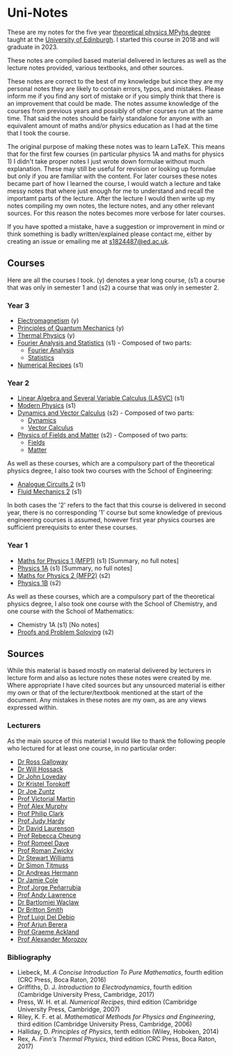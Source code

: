 # Uni-Notes
These are my notes for the five year [theoretical physics MPyhs degree](https://www.ph.ed.ac.uk/studying/undergraduate/our-degrees/degree-programmes/theoretical-physics) taught at the [University of Edinburgh](https://www.ed.ac.uk/).
I started this course in 2018 and will graduate in 2023.

These notes are compiled based material delivered in lectures as well as the lecture notes provided, various textbooks, and other sources.

These notes are correct to the best of my knowledge but since they are my personal notes they are likely to contain errors, typos, and mistakes.
Please inform me if you find any sort of mistake or if you simply think that there is an improvement that could be made.
The notes assume knowledge of the courses from previous years and possibly of other courses run at the same time.
That said the notes should be fairly standalone for anyone with an equivalent amount of maths and/or physics education as I had at the time that I took the course.

The original purpose of making these notes was to learn LaTeX.
This means that for the first few courses (in particular physics 1A and maths for physics 1) I didn't take proper notes I just wrote down formulae without much explanation.
These may still be useful for revision or looking up formulae but only if you are familiar with the content.
For later courses these notes became part of how I learned the course, I would watch a lecture and take messy notes that where just enough for me to understand and recall the importamt parts of the lecture.
After the lecture I would then write up my notes compiling my own notes, the lecture notes, and any other relevant sources.
For this reason the notes becomes more verbose for later courses.

If you have spotted a mistake, have a suggestion or improvement in mind or think something is badly written/explained please contact me, either by creating an issue or emailing me at s1824487@ed.ac.uk.

## Courses
Here are all the courses I took.
(y) denotes a year long course, (s1) a course that was only in semester 1 and (s2) a course that was only in semester 2.
### Year 3
* [Electromagnetism](https://github.com/WilloughbySeago/Uni-Notes/tree/main/year-3/Electromagnetism) (y)
* [Principles of Quantum Mechanics](https://github.com/WilloughbySeago/Uni-Notes/tree/main/year-3/Principles-of-Quantum-Mechanics) (y)
* [Thermal Physics](https://github.com/WilloughbySeago/Uni-Notes/tree/main/year-3/Thermal-Physics) (y)
* [Fourier Analysis and Statistics](https://github.com/WilloughbySeago/Uni-Notes/tree/main/year-3/Fourier-Analysis-and-Statistics) (s1) - Composed of two parts:
    * [Fourier Analysis](https://github.com/WilloughbySeago/Uni-Notes/tree/main/year-3/Fourier-Analysis-and-Statistics/Fourier-Analysis)
    * [Statistics](https://github.com/WilloughbySeago/Uni-Notes/tree/main/year-3/Fourier-Analysis-and-Statistics/Statistics)
* [Numerical Recipes](https://github.com/WilloughbySeago/Uni-Notes/tree/main/year-3/Numerical-Recipes) (s1)


### Year 2
* [Linear Algebra and Several Variable Calculus (LASVC)](https://github.com/WilloughbySeago/Uni-Notes/tree/main/year-2/LASVC) (s1)
* [Modern Physics](https://github.com/WilloughbySeago/Uni-Notes/tree/main/year-2/Modern-Physics) (s1)
* [Dynamics and Vector Calculus](https://github.com/WilloughbySeago/Uni-Notes/tree/main/year-2/Dynamics-and-Vector-Calculus) (s2) - Composed of two parts:
    * [Dynamics](https://github.com/WilloughbySeago/Uni-Notes/tree/main/year-2/Dynamics-and-Vector-Calculus/Dynamics)
    * [Vector Calculus](https://github.com/WilloughbySeago/Uni-Notes/tree/main/year-2/Dynamics-and-Vector-Calculus/Vector-Calculus)
* [Physics of Fields and Matter](https://github.com/WilloughbySeago/Uni-Notes/tree/main/year-2/Physics-of-Fields-and-Matter) (s2) - Composed of two parts:
    * [Fields](https://github.com/WilloughbySeago/Uni-Notes/tree/main/year-2/Physics-of-Fields-and-Matter/Fields)
    * [Matter](https://github.com/WilloughbySeago/Uni-Notes/tree/main/year-2/Physics-of-Fields-and-Matter/Matter)

As well as these courses, which are a compulsory part of the theoretical physics degree, I also took two courses with the School of Engineering:
* [Analogue Circuits 2](https://github.com/WilloughbySeago/Uni-Notes/tree/main/year-2/Optional-Courses/Analogue-Circuits-2) (s1)
* [Fluid Mechanics 2](https://github.com/WilloughbySeago/Uni-Notes/tree/main/year-2/Optional-Courses/Fluid-Mechanics-2) (s1)

In both cases the '2' refers to the fact that this course is delivered in second year, there is no corresponding '1' course but some knowledge of previous engineering courses is assumed, however first year physics courses are sufficient prerequisits to enter these courses.

### Year 1
* [Maths for Physics 1 (MFP1)](https://github.com/WilloughbySeago/Uni-Notes/tree/main/year-1/MFP1) (s1) \[Summary, no full notes\]
* [Physics 1A](https://github.com/WilloughbySeago/Uni-Notes/tree/main/year-1/Physics-1A) (s1) \[Summary, no full notes\]
* [Maths for Physics 2 (MFP2)](https://github.com/WilloughbySeago/Uni-Notes/tree/main/year-1/MFP2) (s2)
* [Physics 1B](https://github.com/WilloughbySeago/Uni-Notes/tree/main/year-1/Physics-1B) (s2)

As well as these courses, which are a compulsory part of the theoretical physics degree, I also took one course with the School of Chemistry, and one course with the School of Mathematics:
* Chemistry 1A (s1) \[No notes\]
* [Proofs and Problem Soloving](https://github.com/WilloughbySeago/Uni-Notes/tree/main/year-1/Optional-Courses/PPS) (s2)


## Sources
While this material is based mostly on material delivered by lecturers in lecture form and also as lecture notes these notes were created by me.
Where appropriate I have cited sources but any unsourced material is either my own or that of the lecturer/textbook mentioned at the start of the document.
Any mistakes in these notes are my own, as are any views expressed within.

### Lecturers
As the main source of this material I would like to thank the following people who lectured for at least one course, in no particular order:
* [Dr Ross Galloway](https://www.ph.ed.uk/people/ross-galloway)
* [Dr Will Hossack](https://www.ph.ed.uk/people/will-hossack)
* [Dr John Loveday](https://www.ph.ed.uk/people/john-loveday)
* [Dr Kristel Torokoff](https://www.ph.ed.uk/people/kristel-torokoff)
* [Dr Joe Zuntz](https://www.ph.ed.uk/people/joe-zuntz)
* [Prof Victorial Martin](https://www.ph.ed.uk/people/victoria-martin)
* [Prof Alex Murphy](https://www.ph.ed.uk/people/alex-murphy)
* [Prof Philip Clark](https://www.ph.ed.uk/people/philip-clark)
* [Prof Judy Hardy](https://www.ph.ed.uk/people/judy-hardy)
* [Dr David Laurenson](https://www.eng.ed.ac.uk/about/people/dr-david-laurenson)
* [Prof Rebecca Cheung](https://www.eng.ed.ac.uk/about/people/prof-rebecca-cheung)
* [Prof Romeel Dave](https://www.ph.ed.uk/people/romeel-dave)
* [Prof Roman Zwicky](https://www.ph.ed.uk/people/roman-zwicky)
* [Dr Stewart Williams](https://www.ph.ed.uk/people/stewart-williams)
* [Dr Simon Titmuss](https://www.ph.ed.uk/people/simon-titmuss)
* [Dr Andreas Hermann](https://www.ph.ed.uk/people/andreas-hermann)
* [Dr Jamie Cole](https://www.ph.ed.uk/people/jamie-cole)
* [Prof Jorge Peñarrubia](https://www.ph.ed.uk/people/jorge-penarrubia)
* [Prof Andy Lawrence](https://www.ph.ed.uk/people/andy-lawrence)
* [Dr Bartlomiej Waclaw](https://www.ph.ed.uk/people/bartlomiej-waclaw)
* [Dr Britton Smith](https://www.ph.ed.uk/people/britton=smith)
* [Prof Luigi Del Debio](https://www.ph.ed.uk/people/luigi-del-debio)
* [Prof Arjun Berera](https://www.ph.ed.uk/people/arjun-berera)
* [Prof Graeme Ackland](https://www.ph.ed.uk/people/graeme-ackland)
* [Prof Alexander Morozov](https://www.ph.ed.uk/people/ross-galloway)

### Bibliography
* Liebeck, M. _A Concise Introduction To Pure Mathematics_, fourth edition (CRC Press, Boca Raton, 2016)
* Griffiths, D. J. _Introduction to Electrodynamics_, fourth edition (Cambridge University Press, Cambridge, 2017)
* Press, W. H. et al. _Numerical Recipes_, third edition (Cambridge University Press, Cambridge, 2007)
* Riley, K. F. et al. _Mathematical Methods for Physics and Engineering_, third edition (Cambridge University Press, Cambridge, 2006)
* Halliday, D. _Principles of Physics_, tenth edition (Wiley, Hoboken, 2014)
* Rex, A. _Finn's Thermal Physics_, third edition (CRC Press, Boca Raton, 2017)
